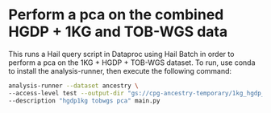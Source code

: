 # Perform a pca on the combined HGDP + 1KG and TOB-WGS data

This runs a Hail query script in Dataproc using Hail Batch in order to perform a pca on the 1KG + HGDP + TOB-WGS dataset. To run, use conda to install the analysis-runner, then execute the following command:

```sh
analysis-runner --dataset ancestry \
--access-level test --output-dir "gs://cpg-ancestry-temporary/1kg_hgdp_tobwgs_pca/v0" \
--description "hgdp1kg tobwgs pca" main.py
```
